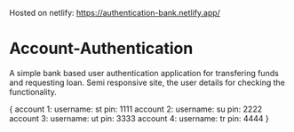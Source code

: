 Hosted on netlify: https://authentication-bank.netlify.app/
# Account-Authentication
A simple bank based user authentication application for transfering funds and requesting loan. Semi responsive site, the user details for checking the functionality.

{
account 1: username: st pin: 1111
account 2: username: su pin: 2222
account 3: username: ut pin: 3333
account 4: username: tr pin: 4444
}
